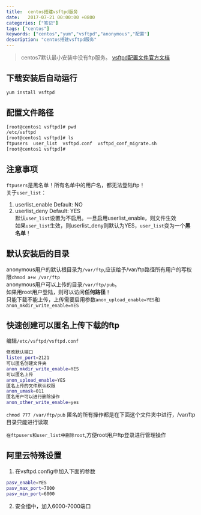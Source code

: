 ```yaml
---
title:  centos搭建vsftpd服务
date:   2017-07-21 00:00:00 +0800
categories: ["笔记"]
tags: ["centos"]
keywords: ["centos","yum","vsftpd","anonymous","配置"]
description: "centos搭建vsftpd服务"
---
```



> centos7默认最小安装中没有ftp服务。  [vsftpd配置文件官方文档](https://security.appspot.com/vsftpd/vsftpd_conf.html)

下载安装后自动运行
---
```bash
yum install vsftpd
```

配置文件路径
---
```bash
[root@centos1 vsftpd]# pwd
/etc/vsftpd
[root@centos1 vsftpd]# ls
ftpusers  user_list  vsftpd.conf  vsftpd_conf_migrate.sh
[root@centos1 vsftpd]#
```

注意事项
---
`ftpusers`是黑名单！所有名单中的用户名，都无法登陆ftp！  
关于`user_list`：  

1. userlist_enable Default: NO
2. userlist_deny   Default: YES  
默认`user_list`设置为不启用。一旦启用userlist_enable，则文件生效   
如果`user_list`生效，则userlist_deny则默认为YES，`user_list`变为一个**黑名单**！

默认安装后的目录
---
anonymous用户的默认根目录为`/var/ftp`,应该给予/var/ftp路径所有用户的写权限`chmod a+w /var/ftp`  
anonymous用户可以上传的目录`/var/ftp/pub`。  
如果用root用户登陆，则可以访问**任何路径**！  
只能下载不能上传，上传需要启用参数`anon_upload_enable=YES`和`anon_mkdir_write_enable=YES`  


快速创建可以匿名上传下载的ftp
---
编辑`/etc/vsftpd/vsftpd.conf`
```bash
修改默认端口
listen_port=2121
可以匿名创建文件夹
anon_mkdir_write_enable=YES
可以匿名上传
anon_upload_enable=YES
匿名上传的文件默认权限
anon_umask=011
匿名用户可以进行删除操作
anon_other_write_enable=yes
```

`chmod 777 /var/ftp/pub`
匿名的所有操作都是在下面这个文件夹中进行，/var/ftp目录只能进行读取

`在ftpusers和user_list中删除root`,方便root用户ftp登录进行管理操作

阿里云特殊设置
---
1. 在vsftpd.config中加入下面的参数
```bash
pasv_enable=YES
pasv_max_port=7000
pasv_min_port=6000
```

2. 安全组中，加入6000-7000端口